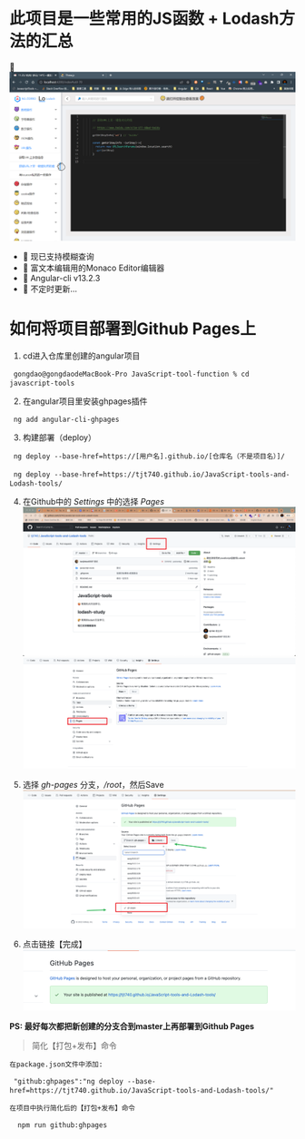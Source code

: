 # 此项目是一些常用的JS函数 + Lodash方法的汇总

🍑
![](./course/5.png)

- 🥐 现已支持模糊查询
- 🍊 富文本编辑用的Monaco Editor编辑器
- 🥑 Angular-cli v13.2.3
- 🚶 不定时更新...
  
# 如何将项目部署到Github Pages上

1. cd进入仓库里创建的angular项目

```
 gongdao@gongdaodeMacBook-Pro JavaScript-tool-function % cd javascript-tools
```
  
2. 在angular项目里安装ghpages插件

```
 ng add angular-cli-ghpages
```

3. 构建部署（deploy）

```
 ng deploy --base-href=https://[用户名].github.io/[仓库名（不是项目名）]/ 

 ng deploy --base-href=https://tjt740.github.io/JavaScript-tools-and-Lodash-tools/ 
```

4. 在Github中的 *Settings* 中的选择 *Pages*
![](./course/1.png)
![](./course/2.png)

5. 选择 *gh-pages* 分支，*/root*，然后Save
![](./course/3.png)

6. 点击链接【完成】
​​![](./course/4.png)

**PS: 最好每次都把新创建的分支合到master上再部署到Github Pages**

>简化【打包+发布】命令

`在package.json文件中添加:`

```
 "github:ghpages":"ng deploy --base-href=https://tjt740.github.io/JavaScript-tools-and-Lodash-tools/"
```

`在项目中执行简化后的【打包+发布】命令`

```
  npm run github:ghpages
```
